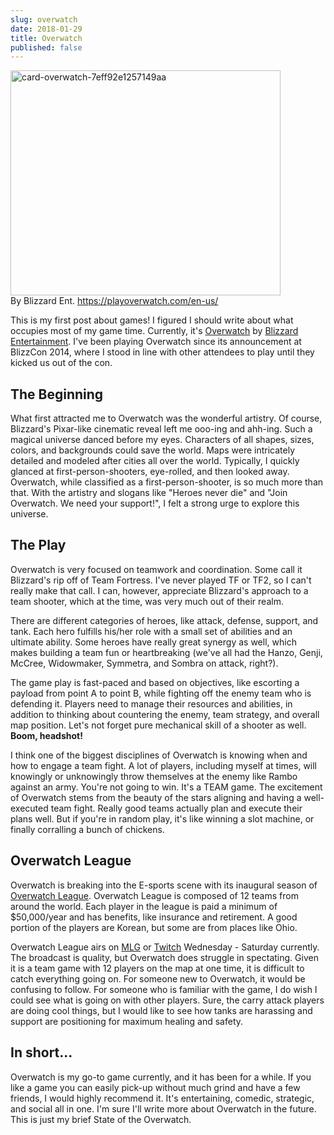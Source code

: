 ```yaml
---
slug: overwatch
date: 2018-01-29
title: Overwatch
published: false
---
```


<img class=" size-full wp-image-1694 aligncenter" src="https://aladywithalamp.files.wordpress.com/2018/01/card-overwatch-7eff92e1257149aa.jpg" alt="card-overwatch-7eff92e1257149aa" width="432" height="360" /><br/>
By Blizzard Ent. <a href="https://playoverwatch.com/en-us/">https://playoverwatch.com/en-us/</a>

This is my first post about games! I figured I should write about what occupies most of my game time. Currently, it's <a href="https://playoverwatch.com/en-us/" target="_blank" rel="noopener">Overwatch</a> by <a href="https://www.blizzard.com/en-us/" target="_blank" rel="noopener">Blizzard Entertainment</a>. I've been playing Overwatch since its announcement at BlizzCon 2014, where I stood in line with other attendees to play until they kicked us out of the con.
<h2>The Beginning</h2>
What first attracted me to Overwatch was the wonderful artistry. Of course, Blizzard's Pixar-like cinematic reveal left me ooo-ing and ahh-ing. Such a magical universe danced before my eyes. Characters of all shapes, sizes, colors, and backgrounds could save the world. Maps were intricately detailed and modeled after cities all over the world. Typically, I quickly glanced at first-person-shooters, eye-rolled, and then looked away. Overwatch, while classified as a first-person-shooter, is so much more than that. With the artistry and slogans like "Heroes never die" and "Join Overwatch. We need your support!", I felt a strong urge to explore this universe.
<h2>The Play</h2>
Overwatch is very focused on teamwork and coordination. Some call it Blizzard's rip off of Team Fortress. I've never played TF or TF2, so I can't really make that call. I can, however, appreciate Blizzard's approach to a team shooter, which at the time, was very much out of their realm.

There are different categories of heroes, like attack, defense, support, and tank. Each hero fulfills his/her role with a small set of abilities and an ultimate ability. Some heroes have really great synergy as well, which makes building a team fun or heartbreaking (we've all had the Hanzo, Genji, McCree, Widowmaker, Symmetra, and Sombra on attack, right?).

The game play is fast-paced and based on objectives, like escorting a payload from point A to point B, while fighting off the enemy team who is defending it. Players need to manage their resources and abilities, in addition to thinking about countering the enemy, team strategy, and overall map position. Let's not forget pure mechanical skill of a shooter as well. <strong>Boom, headshot!</strong>

I think one of the biggest disciplines of Overwatch is knowing when and how to engage a team fight. A lot of players, including myself at times, will knowingly or unknowingly throw themselves at the enemy like Rambo against an army. You're not going to win. It's a TEAM game. The excitement of Overwatch stems from the beauty of the stars aligning and having a well-executed team fight. Really good teams actually plan and execute their plans well. But if you're in random play, it's like winning a slot machine, or finally corralling a bunch of chickens.
<h2>Overwatch League</h2>
Overwatch is breaking into the E-sports scene with its inaugural season of <a href="https://overwatchleague.com/en-us/" target="_blank" rel="noopener">Overwatch League</a>. Overwatch League is composed of 12 teams from around the world. Each player in the league is paid a minimum of $50,000/year and has benefits, like insurance and retirement. A good portion of the players are Korean, but some are from places like Ohio.

Overwatch League airs on <a href="https://www.mlg.com/game/overwatch" target="_blank" rel="noopener">MLG</a> or <a href="https://www.twitch.tv/overwatchleague" target="_blank" rel="noopener">Twitch</a> Wednesday - Saturday currently. The broadcast is quality, but Overwatch does struggle in spectating. Given it is a team game with 12 players on the map at one time, it is difficult to catch everything going on. For someone new to Overwatch, it would be confusing to follow. For someone who is familiar with the game, I do wish I could see what is going on with other players. Sure, the carry attack players are doing cool things, but I would like to see how tanks are harassing and support are positioning for maximum healing and safety.
<h2>In short...</h2>
Overwatch is my go-to game currently, and it has been for a while. If you like a game you can easily pick-up without much grind and have a few friends, I would highly recommend it. It's entertaining, comedic, strategic, and social all in one. I'm sure I'll write more about Overwatch in the future. This is just my brief State of the Overwatch.